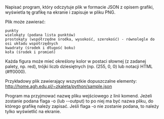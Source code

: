 Napisać program, który odczytuje plik w formacie JSON z opisem grafiki, wyświetla tę grafikę na ekranie i zapisuje w pliku PNG.

Plik może zawierać:

    punkty
    wielokąty (podana lista punktów)
    prostokąty (współrzędne środka, wysokość, szerokość) - równolegle do osi układu współrzędnych
    kwadraty (środek i długość boku)
    koła (środek i promień)

Każda figura może mieć określony kolor w postaci słownej (z zadanej palety, np. red), trójki liczb dziesiętnych (np. (255, 0, 0) lub notacji HTML (#ff0000).

Przykładowy plik zawierający wszystkie dopuszczalne elementy: http://home.agh.edu.pl/~zkaleta/python/sample.json

Program ma przyjmować nazwę pliku wejściowego z linii komend. Jeżeli zostanie podana flaga -o (lub --output) to po niej ma być nazwa pliku, do którego grafikę należy zapisać. Jeśli flaga -o nie zostanie podana, to należy tylko wyświetlić na ekranie.
